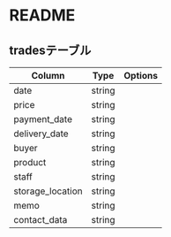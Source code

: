 # README

## tradesテーブル

|Column|Type|Options|
|------|----|-------|
|date|string||
|price|string||
|payment_date|string||
|delivery_date|string||
|buyer|string||
|product|string||
|staff|string||
|storage_location|string||
|memo|string||
|contact_data|string||

